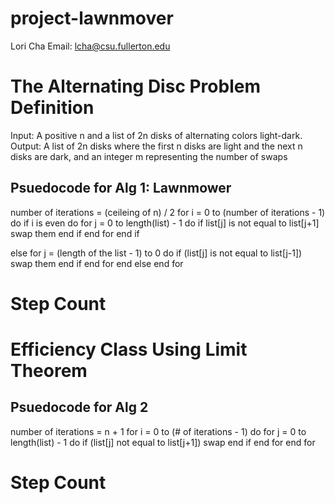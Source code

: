 # project-lawnmover

Lori Cha
Email: lcha@csu.fullerton.edu

# The Alternating Disc Problem Definition
Input: A positive n and a list of 2n disks of alternating colors light-dark.
Output: A list of 2n disks where the first n disks are light and the next n disks are dark, and an integer m representing the number of swaps

## Psuedocode for Alg 1: Lawnmower
number of iterations = (ceileing of n) / 2 
for i = 0 to (number of iterations - 1) do
  if i is even do
    for j = 0 to length(list) - 1 do
      if list[j] is not equal to list[j+1]
        swap them
       end if
     end for
  end if
   
  else
    for j = (length of the list - 1) to 0 do
      if (list[j] is not equal to list[j-1])
        swap them
      end if
     end for
   end else
end for

# Step Count

# Efficiency Class Using Limit Theorem

## Psuedocode for Alg 2
number of iterations = n + 1
for i = 0 to (# of iterations - 1) do
  for j = 0 to length(list) - 1 do
    if (list[j] not equal to list[j+1])
      swap
    end if
  end for
end for

# Step Count
